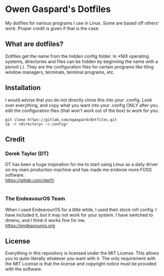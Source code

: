 # Owen Gaspard's Dotfiles

My dotfiles for various programs I use in Linux.  Some are based off others' work.  Proper credit is given if that is the case.

## What are dotfiles?
Dotfiles get the name from the hidden config folder.  In *NIX operating systems, directories and files can be hidden by beginning the name with a period (.).  They are the configuration files for certain programs like tiling window managers, terminals, terminal programs, etc.

## Installation
I would advise that you do not directly clone this into your .config.  Look over everything, and copy what you want into your .config ONLY after you edit the configuration files (that won't work out of the box) to work for you.
```
git clone https://gitlab.com/ogaspard/dotfiles.git
cp -r <directory> ~/.config/
```

## Credit
### Derek Taylor (DT) <br>
DT has been a huge inspiration for me to  start using Linux as a daily driver on my main  production machine and has made me endorse more FOSS software. <br>
https://gitlab.com/dwt1/ <br>
<br>
### The EndeavourOS Team <br>
When I used EndeavourOS for a little while, I used their stock rofi config.  I have included it, but it may not work for your system.  I have switched to dmenu, and I think it works fine for me. <br>
https://endeavouros.org
## License
Everything in this repository is licensed under the MIT License. This allows you to quite literally whatever you want with it. The only requirement with the MIT License is that the license and copyright notice must be provided with the software.
